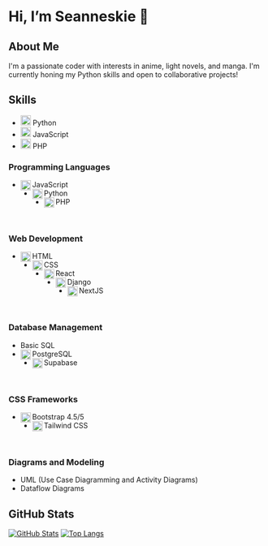 # Hi, I’m Seanneskie 👋

## About Me
I'm a passionate coder with interests in anime, light novels, and manga. I'm currently honing my Python skills and open to collaborative projects!

## Skills
- <img alt="Python" width="20px" src="https://cdn.simpleicons.org/python"/> Python
- <img alt="JavaScript" width="20px" src="https://cdn.simpleicons.org/javascript"/> JavaScript
- <img alt="PHP" width="20px" src="https://cdn.simpleicons.org/php"/> PHP
<!-- Add more skills with icons -->

### Programming Languages
- <img align="left" alt="JavaScript" width="20px" src="https://cdn.simpleicons.org/javascript"/> JavaScript
- <img align="left" alt="Python" width="20px" src="https://cdn.simpleicons.org/python"/> Python
- <img align="left" alt="PHP" width="20px" src="https://cdn.simpleicons.org/php"/> PHP

<br clear="left"/>

### Web Development
- <img align="left" alt="HTML5" width="20px" src="https://cdn.simpleicons.org/html5"/> HTML
- <img align="left" alt="CSS3" width="20px" src="https://cdn.simpleicons.org/css3"/> CSS
- <img align="left" alt="React" width="20px" src="https://cdn.simpleicons.org/react"/> React
- <img align="left" alt="Django" width="20px" src="https://cdn.simpleicons.org/django"/> Django
- <img align="left" alt="Next.js" width="20px" src="https://cdn.simpleicons.org/nextdotjs"/> NextJS

<br clear="left"/>

### Database Management
- Basic SQL
- <img align="left" alt="PostgreSQL" width="20px" src="https://cdn.simpleicons.org/postgresql"/> PostgreSQL
- <img align="left" alt="Supabase" width="20px" src="https://cdn.simpleicons.org/supabase"/> Supabase

<br clear="left"/>

### CSS Frameworks
- <img align="left" alt="Bootstrap" width="20px" src="https://cdn.simpleicons.org/bootstrap"/> Bootstrap 4.5/5
- <img align="left" alt="Tailwind CSS" width="20px" src="https://cdn.simpleicons.org/tailwindcss"/> Tailwind CSS

<br clear="left"/>

### Diagrams and Modeling
- UML (Use Case Diagramming and Activity Diagrams)
- Dataflow Diagrams


## GitHub Stats
[![GitHub Stats](https://github-readme-stats.vercel.app/api?username=Seanneskie&show_icons=true&theme=radical)](https://github.com/Seanneskie)
[![Top Langs](https://github-readme-stats.vercel.app/api/top-langs/?username=Seanneskie&layout=compact&theme=radical)](https://github.com/Seanneskie)


